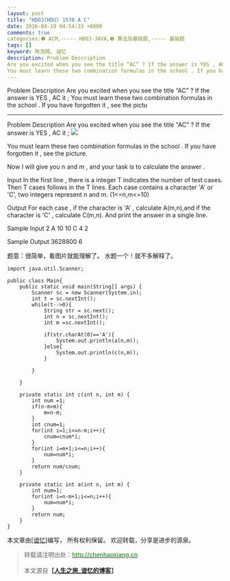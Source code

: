 ```yaml
---
layout: post
title: "HDOJ(HDU) 1570 A C"
date: 2016-04-19 04:54:33 +0800
comments: true
categories:❶ ACM,----- HDOJ-JAVA,❺ 算法及基础题,----- 基础题
tags: []
keyword: 陈浩翔, 谙忆
description: Problem Description 
Are you excited when you see the title “AC” ? If the answer is YES , AC it ; 
You must learn these two combination formulas in the school . If you have forgotten it , see the pictu 
---
```



Problem Description 
Are you excited when you see the title “AC” ? If the answer is YES , AC it ; 
You must learn these two combination formulas in the school . If you have forgotten it , see the pictu
<!-- more -->
----------

Problem Description
Are you excited when you see the title "AC" ? If the answer is YES , AC it ;
![](http://img.blog.csdn.net/20160419165310405)

You must learn these two combination formulas in the school . If you have forgotten it , see the picture.




Now I will give you n and m , and your task is to calculate the answer .
 

Input
In the first line , there is a integer T indicates the number of test cases.
Then T cases follows in the T lines.
Each case contains a character 'A' or 'C', two integers represent n and m. (1<=n,m<=10)
 

Output
For each case , if the character is 'A' , calculate A(m,n),and if the character is 'C' , calculate C(m,n).
And print the answer in a single line.
 

Sample Input
2
A 10 10
C 4 2
 

Sample Output
3628800
6


题意：很简单，看图片就能理解了。
水题一个！就不多解释了。


```
import java.util.Scanner;

public class Main{
	public static void main(String[] args) {
		Scanner sc = new Scanner(System.in);
		int t = sc.nextInt();
		while(t-->0){
			String str = sc.next();
			int n = sc.nextInt();
			int m =sc.nextInt();
			
			if(str.charAt(0)=='A'){
				System.out.println(a(n,m));
			}else{
				System.out.println(c(n,m));
			}
			
		}
		
	}

	private static int c(int n, int m) {
		int num =1;
		if(n-m>m){
			m=n-m;
		}
		int cnum=1;
		for(int i=1;i<=n-m;i++){
			cnum=cnum*i;
		}
		for(int i=m+1;i<=n;i++){
			num=num*i;
		}
		return num/cnum;
	}

	private static int a(int n, int m) {
		int num=1;
		for(int i=n-m+1;i<=n;i++){
			num=num*i;
		}
		return num;
	}
}

```




本文章由<a href="http://chenhaoxiang.cn/">[谙忆]</a>编写， 所有权利保留。 
欢迎转载，分享是进步的源泉。
<blockquote cite='陈浩翔'>
<p background-color='#D3D3D3'>转载请注明出处：<a href='http://chenhaoxiang.cn'><font color="green">http://chenhaoxiang.cn</font></a><br><br>
本文源自<strong>【<a href='http://chenhaoxiang.cn' target='_blank'>人生之旅_谙忆的博客</a>】</strong></p>
</blockquote>
